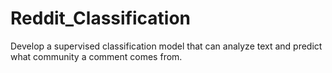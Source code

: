 # Reddit_Classification

Develop a supervised classification model that can analyze text and predict what community a comment comes from.
